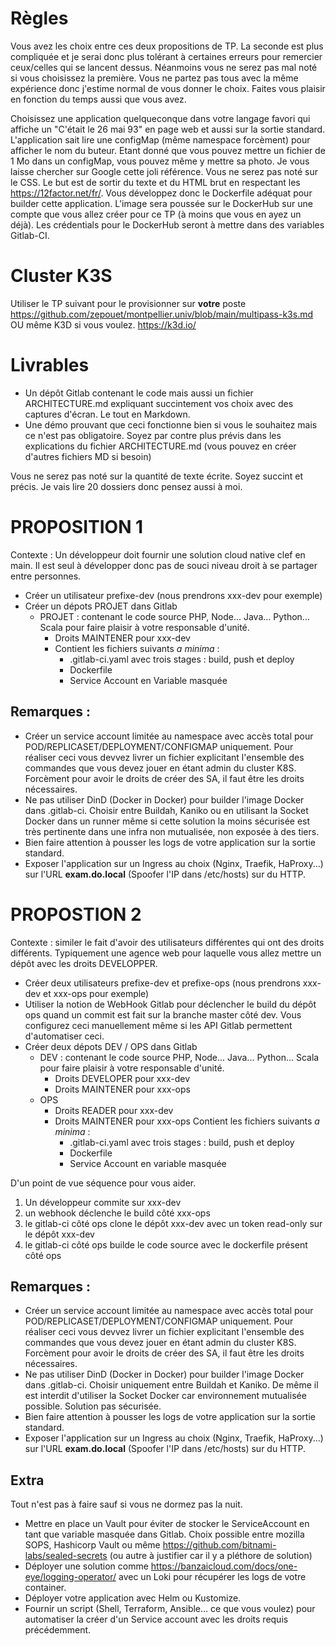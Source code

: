# Règles

Vous avez les choix entre ces deux propositions de TP.
La seconde est plus compliquée et je serai donc plus tolérant à certaines erreurs pour remercier ceux/celles qui se lancent dessus.
Néanmoins vous ne serez pas mal noté si vous choisissez la première.
Vous ne partez pas tous avec la même expérience donc j'estime normal de vous donner le choix. Faites vous plaisir en fonction du temps aussi que vous avez.

Choisissez une application quelqueconque dans votre langage favori qui affiche un "C'était le 26 mai 93" en page web et aussi sur la sortie standard.
L'application sait lire une configMap (même namespace forcèment) pour afficher le nom du buteur. Etant donné que vous pouvez mettre un fichier de 1 Mo dans un configMap, vous pouvez même y mettre sa photo. Je vous laisse chercher sur Google cette joli référence.
Vous ne serez pas noté sur le CSS. Le but est de sortir du texte et du HTML brut en respectant les https://12factor.net/fr/.
Vous développez donc le Dockerfile adéquat pour builder cette application.
L'image sera poussée sur le DockerHub sur une compte que vous allez créer pour ce TP (à moins que vous en ayez un déjà).
Les crédentials pour le DockerHub seront à mettre dans des variables Gitlab-CI.

# Cluster K3S

Utiliser le TP suivant pour le provisionner sur **votre** poste https://github.com/zepouet/montpellier.univ/blob/main/multipass-k3s.md
OU même K3D si vous voulez. https://k3d.io/

# Livrables

* Un dépôt Gitlab contenant le code mais aussi un fichier ARCHITECTURE.md expliquant succintement vos choix avec des captures d'écran. Le tout en Markdown.
* Une démo prouvant que ceci fonctionne bien si vous le souhaitez mais ce n'est pas obligatoire. Soyez par contre plus prévis dans les explications du fichier ARCHITECTURE.md (vous pouvez en créer d'autres fichiers MD si besoin)

Vous ne serez pas noté sur la quantité de texte écrite. Soyez succint et précis. Je vais lire 20 dossiers donc pensez aussi à moi.

# PROPOSITION 1

Contexte : Un développeur doit fournir une solution cloud native clef en main.
Il est seul à développer donc pas de souci niveau droit à se partager entre personnes.

* Créer un utilisateur prefixe-dev (nous prendrons xxx-dev pour exemple)
* Créer un dépots PROJET dans Gitlab
  * PROJET : contenant le code source PHP, Node... Java... Python... Scala pour faire plaisir à votre responsable d'unité.
    * Droits MAINTENER pour xxx-dev
    * Contient les fichiers suivants *a minima* :
      * .gitlab-ci.yaml avec trois stages : build, push et deploy
      * Dockerfile 
      * Service Account en Variable masquée 

## Remarques : 
* Créer un service account limitée au namespace avec accès total pour POD/REPLICASET/DEPLOYMENT/CONFIGMAP uniquement. Pour réaliser ceci vous devvez livrer un fichier explicitant l'ensemble des commandes que vous devez jouer en étant admin du cluster K8S. Forcèment pour avoir le droits de créer des SA, il faut être les droits nécessaires.
* Ne pas utiliser DinD (Docker in Docker) pour builder l'image Docker dans .gitlab-ci. Choisir entre Buildah, Kaniko ou en utilisant la Socket Docker dans un runner même si cette solution la moins sécurisée est très pertinente dans une infra non mutualisée, non exposée à des tiers.
* Bien faire attention à pousser les logs de votre application sur la sortie standard.
* Exposer l'application sur un Ingress au choix (Nginx, Traefik, HaProxy...) sur l'URL **exam.do.local** (Spoofer l'IP dans /etc/hosts) sur du HTTP.
 
# PROPOSTION 2

Contexte : similer le fait d'avoir des utilisateurs différentes qui ont des droits différents.
Typiquement une agence web pour laquelle vous allez mettre un dépôt avec les droits DEVELOPPER.
* Créer deux utilisateurs prefixe-dev et prefixe-ops (nous prendrons xxx-dev et xxx-ops pour exemple)
* Utiliser la notion de WebHook Gitlab pour déclencher le build du dépôt ops quand un commit est fait sur la branche master côté dev.
Vous configurez ceci manuellement même si les API Gitlab permettent d'automatiser ceci.
* Créer deux dépots DEV / OPS dans Gitlab
  * DEV : contenant le code source PHP, Node... Java... Python... Scala pour faire plaisir à votre responsable d'unité.
    * Droits DEVELOPER pour xxx-dev
    * Droits MAINTENER pour xxx-ops
  * OPS 
    * Droits READER pour xxx-dev
    * Droits MAINTENER pour xxx-ops
    Contient les fichiers suivants *a minima* :
      * .gitlab-ci.yaml avec trois stages : build, push et deploy
      * Dockerfile 
      * Service Account en variable masquée 

D'un point de vue séquence pour vous aider.
1. Un développeur commite sur xxx-dev
2. un webhook déclenche le build côté xxx-ops
3. le gitlab-ci côté ops clone le dépôt xxx-dev avec un token read-only sur le dépôt xxx-dev
4. le gitlab-ci côté ops builde le code source avec le dockerfile présent côté ops

## Remarques : 
* Créer un service account limitée au namespace avec accès total pour POD/REPLICASET/DEPLOYMENT/CONFIGMAP uniquement. Pour réaliser ceci vous devvez livrer un fichier explicitant l'ensemble des commandes que vous devez jouer en étant admin du cluster K8S. Forcèment pour avoir le droits de créer des SA, il faut être les droits nécessaires.
* Ne pas utiliser DinD (Docker in Docker) pour builder l'image Docker dans .gitlab-ci. Choisir uniquement entre Buildah et Kaniko. De même il est interdit d'utiliser la Socket Docker car environnement mutualisée possible. Solution pas sécurisée.
* Bien faire attention à pousser les logs de votre application sur la sortie standard. 
* Exposer l'application sur un Ingress au choix (Nginx, Traefik, HaProxy...) sur l'URL **exam.do.local** (Spoofer l'IP dans /etc/hosts) sur du HTTP.

## Extra 
 
Tout n'est pas à faire sauf si vous ne dormez pas la nuit.
 
* Mettre en place un Vault pour éviter de stocker le ServiceAccount en tant que variable masquée dans Gitlab. Choix possible entre mozilla SOPS, Hashicorp Vault ou même https://github.com/bitnami-labs/sealed-secrets (ou autre à justifier car il y a pléthore de solution)
* Déployer une solution comme https://banzaicloud.com/docs/one-eye/logging-operator/ avec un Loki pour récupérer les logs de votre container. 
* Déployer votre application avec Helm ou Kustomize.
* Fournir un script (Shell, Terraform, Ansible... ce que vous voulez) pour automatiser la créer d'un Service account avec les droits requis précédemment.

